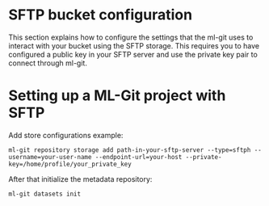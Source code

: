 # SFTP bucket configuration #

This section explains how to configure the settings that the ml-git uses to interact with your bucket using the SFTP storage. This requires you to have configured a public key in your SFTP server and use the private key pair to connect through ml-git.

# Setting up a ML-Git project with SFTP #

Add store configurations example:

```
ml-git repository storage add path-in-your-sftp-server --type=sftph --username=your-user-name --endpoint-url=your-host --private-key=/home/profile/your_private_key
```

After that initialize the metadata repository:

```
ml-git datasets init
```


